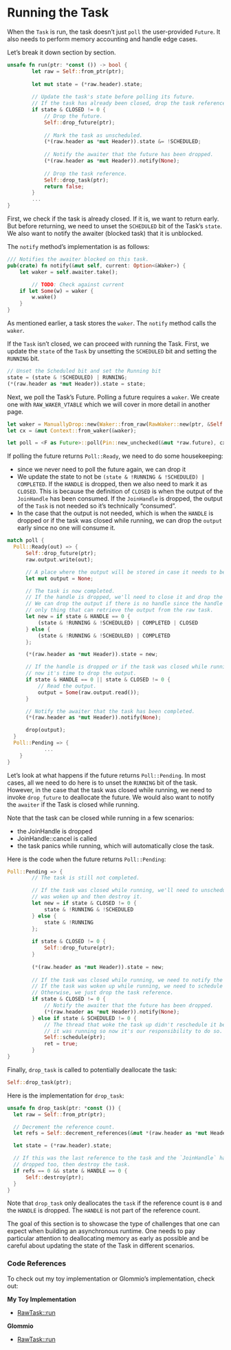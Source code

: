 # Running the Task

When the `Task` is run, the task doesn’t just `poll` the user-provided `Future`. It also needs to perform memory accounting and handle edge cases.

Let’s break it down section by section.

```rust
unsafe fn run(ptr: *const ()) -> bool {
		let raw = Self::from_ptr(ptr);
		
		let mut state = (*raw.header).state;
		
		// Update the task's state before polling its future.
		// If the task has already been closed, drop the task reference and return.
		if state & CLOSED != 0 {
		    // Drop the future.
		    Self::drop_future(ptr);
		
		    // Mark the task as unscheduled.
		    (*(raw.header as *mut Header)).state &= !SCHEDULED;
		
		    // Notify the awaiter that the future has been dropped.
		    (*(raw.header as *mut Header)).notify(None);
		
		    // Drop the task reference.
		    Self::drop_task(ptr);
		    return false;
		}
		...
}
```

First, we check if the task is already closed. If it is, we want to return early. But before returning, we need to unset the `SCHEDULED` bit of the Task’s `state`. We also want to notify the awaiter (blocked task) that it is unblocked.

The `notify` method’s implementation is as follows:

```rust
/// Notifies the awaiter blocked on this task.
pub(crate) fn notify(&mut self, current: Option<&Waker>) {
    let waker = self.awaiter.take();

		// TODO: Check against current
    if let Some(w) = waker {
        w.wake()
    }
}
```

As mentioned earlier, a task stores the `waker`. The `notify` method calls the `waker`.

If the `Task` isn’t closed, we can proceed with running the Task. First, we update the `state` of the `Task` by unsetting the `SCHEDULED` bit and setting the `RUNNING` bit.

```rust
// Unset the Scheduled bit and set the Running bit
state = (state & !SCHEDULED) | RUNNING;
(*(raw.header as *mut Header)).state = state;
```

Next, we poll the Task’s Future. Polling a future requires a `waker`. We create one with `RAW_WAKER_VTABLE` which we will cover in more detail in another page.

```rust
let waker = ManuallyDrop::new(Waker::from_raw(RawWaker::new(ptr, &Self::RAW_WAKER_VTABLE)));
let cx = &mut Context::from_waker(&waker);

let poll = <F as Future>::poll(Pin::new_unchecked(&mut *raw.future), cx);
```

If polling the future returns `Poll::Ready`, we need to do some housekeeping:

- since we never need to poll the future again, we can drop it
- We update the state to not be `(state & !RUNNING & !SCHEDULED) | COMPLETED`. If the `HANDLE` is dropped, then we also need to mark it as `CLOSED`. This is because the definition of `CLOSED` is when the output of the `JoinHandle` has been consumed. If the `JoinHandle` is dropped, the output of the `Task` is not needed so it’s technically “consumed”.
- In the case that the output is not needed, which is when the `HANDLE` is dropped or if the task was closed while running, we can drop the `output` early since no one will consume it.

```rust
match poll {
  Poll::Ready(out) => {
      Self::drop_future(ptr);
      raw.output.write(out);

      // A place where the output will be stored in case it needs to be dropped.
      let mut output = None;

      // The task is now completed.
      // If the handle is dropped, we'll need to close it and drop the output.
      // We can drop the output if there is no handle since the handle is the
      // only thing that can retrieve the output from the raw task.
      let new = if state & HANDLE == 0 {
          (state & !RUNNING & !SCHEDULED) | COMPLETED | CLOSED
      } else {
          (state & !RUNNING & !SCHEDULED) | COMPLETED
      };

      (*(raw.header as *mut Header)).state = new;

      // If the handle is dropped or if the task was closed while running,
      // now it's time to drop the output.
      if state & HANDLE == 0 || state & CLOSED != 0 {
          // Read the output.
          output = Some(raw.output.read());
      }

      // Notify the awaiter that the task has been completed.
      (*(raw.header as *mut Header)).notify(None);

      drop(output);
  }
  Poll::Pending => {
			...
	}
}
```

Let’s look at what happens if the future returns `Poll::Pending`. In most cases, all we need to do here is to unset the `RUNNING` bit of the task. However, in the case that the task was closed while running, we need to invoke `drop_future` to deallocate the future. We would also want to notify the `awaiter` if the Task is closed while running.

Note that the task can be closed while running in a few scenarios:

- the JoinHandle is dropped
- JoinHandle::cancel is called
- the task panics while running, which will automatically close the task.

Here is the code when the future returns `Poll::Pending`:

```rust
Poll::Pending => {
		// The task is still not completed.

		// If the task was closed while running, we'll need to unschedule in case it
		// was woken up and then destroy it.
		let new = if state & CLOSED != 0 {
		    state & !RUNNING & !SCHEDULED
		} else {
		    state & !RUNNING
		};
		
		if state & CLOSED != 0 {
		    Self::drop_future(ptr);
		}
		
		(*(raw.header as *mut Header)).state = new;
		
		// If the task was closed while running, we need to notify the awaiter.
		// If the task was woken up while running, we need to schedule it.
		// Otherwise, we just drop the task reference.
		if state & CLOSED != 0 {
		    // Notify the awaiter that the future has been dropped.
		    (*(raw.header as *mut Header)).notify(None);
		} else if state & SCHEDULED != 0 {
		    // The thread that woke the task up didn't reschedule it because
		    // it was running so now it's our responsibility to do so.
		    Self::schedule(ptr);
		    ret = true;
		}
}
```

Finally, `drop_task` is called to potentially deallocate the task:

```rust
Self::drop_task(ptr);
```

Here is the implementation for `drop_task`:

```rust
unsafe fn drop_task(ptr: *const ()) {
  let raw = Self::from_ptr(ptr);

  // Decrement the reference count.
  let refs = Self::decrement_references(&mut *(raw.header as *mut Header));

  let state = (*raw.header).state;

  // If this was the last reference to the task and the `JoinHandle` has been
  // dropped too, then destroy the task.
  if refs == 0 && state & HANDLE == 0 {
      Self::destroy(ptr);
  }
}  
```

Note that `drop_task` only deallocates the `task` if the reference count is `0` and the `HANDLE` is dropped. The `HANDLE` is not part of the reference count.

The goal of this section is to showcase the type of challenges that one can expect when building an asynchronous runtime. One needs to pay particular attention to deallocating memory as early as possible and be careful about updating the state of the Task in different scenarios.

### Code References

To check out my toy implementation or Glommio’s implementation, check out:

**My Toy Implementation**

- [RawTask::run](https://github.com/brianshih1/mini-async-runtime/blob/7025a02d91f19e258d69e966f8dfc98eeeed4ecc/src/task/raw.rs#L297)

**Glommio**

- [RawTask::run](https://github.com/DataDog/glommio/blob/d93c460c3def6b11a224892657a6a6a80edf6311/glommio/src/task/raw.rs#L432)
